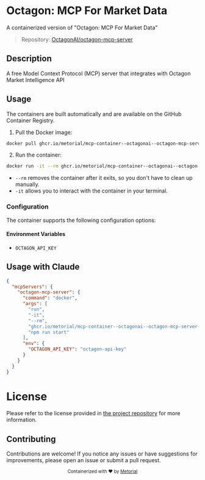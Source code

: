 
# Octagon: MCP For Market Data

A containerized version of "Octagon: MCP For Market Data"

> Repository: [OctagonAI/octagon-mcp-server](https://github.com/OctagonAI/octagon-mcp-server)

## Description

A free Model Context Protocol (MCP) server that integrates with Octagon Market Intelligence API


## Usage

The containers are built automatically and are available on the GitHub Container Registry.

1. Pull the Docker image:

```bash
docker pull ghcr.io/metorial/mcp-container--octagonai--octagon-mcp-server--octagon-mcp-server
```

2. Run the container:

```bash
docker run -it --rm ghcr.io/metorial/mcp-container--octagonai--octagon-mcp-server--octagon-mcp-server 
```

- `--rm` removes the container after it exits, so you don't have to clean up manually.
- `-it` allows you to interact with the container in your terminal.


### Configuration

The container supports the following configuration options:




#### Environment Variables

- `OCTAGON_API_KEY`




## Usage with Claude

```json
{
  "mcpServers": {
    "octagon-mcp-server": {
      "command": "docker",
      "args": [
        "run",
        "-it",
        "--rm",
        "ghcr.io/metorial/mcp-container--octagonai--octagon-mcp-server--octagon-mcp-server",
        "npm run start"
      ],
      "env": {
        "OCTAGON_API_KEY": "octagon-api-key"
      }
    }
  }
}
```

# License

Please refer to the license provided in [the project repository](https://github.com/OctagonAI/octagon-mcp-server) for more information.

## Contributing

Contributions are welcome! If you notice any issues or have suggestions for improvements, please open an issue or submit a pull request.

<div align="center">
  <sub>Containerized with ❤️ by <a href="https://metorial.com">Metorial</a></sub>
</div>
  